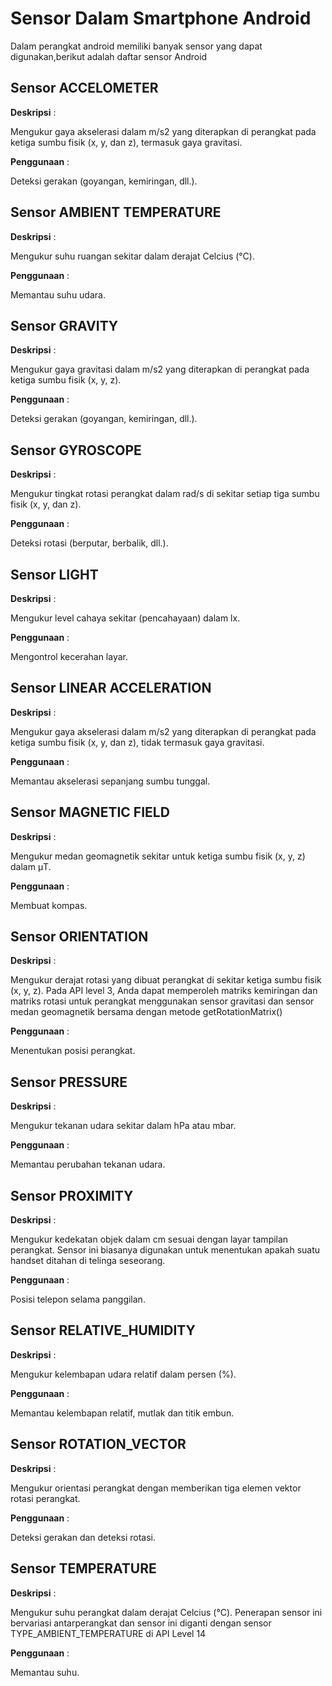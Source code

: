 # Sensor Dalam Smartphone Android
Dalam perangkat android memiliki banyak sensor yang dapat digunakan,berikut adalah daftar sensor Android
## Sensor ACCELOMETER
__Deskripsi__ : 

Mengukur gaya akselerasi dalam m/s2 yang diterapkan di perangkat pada ketiga sumbu fisik (x, y, dan z), termasuk gaya gravitasi.

__Penggunaan__ : 

Deteksi gerakan (goyangan, kemiringan, dll.).

## Sensor AMBIENT TEMPERATURE
__Deskripsi__ : 

Mengukur suhu ruangan sekitar dalam derajat Celcius (°C).

__Penggunaan__ : 

Memantau suhu udara.

## Sensor GRAVITY
__Deskripsi__ : 

Mengukur gaya gravitasi dalam m/s2 yang diterapkan di perangkat pada ketiga sumbu fisik (x, y, z).

__Penggunaan__ : 

Deteksi gerakan (goyangan, kemiringan, dll.).

## Sensor GYROSCOPE
__Deskripsi__ : 

Mengukur tingkat rotasi perangkat dalam rad/s di sekitar setiap tiga sumbu fisik (x, y, dan z).

__Penggunaan__ : 

Deteksi rotasi (berputar, berbalik, dll.).

## Sensor LIGHT
__Deskripsi__ : 

Mengukur level cahaya sekitar (pencahayaan) dalam lx.

__Penggunaan__ : 

Mengontrol kecerahan layar.
  
## Sensor LINEAR ACCELERATION
__Deskripsi__ : 

Mengukur gaya akselerasi dalam m/s2 yang diterapkan di perangkat pada ketiga sumbu fisik (x, y, dan z), tidak termasuk gaya gravitasi.

__Penggunaan__ : 

Memantau akselerasi sepanjang sumbu tunggal.

## Sensor MAGNETIC FIELD
__Deskripsi__ : 

Mengukur medan geomagnetik sekitar untuk ketiga sumbu fisik (x, y, z) dalam μT.

__Penggunaan__ : 

Membuat kompas.

## Sensor ORIENTATION
__Deskripsi__ : 

Mengukur derajat rotasi yang dibuat perangkat di sekitar ketiga sumbu fisik (x, y, z). Pada API level 3, Anda dapat memperoleh matriks kemiringan dan matriks rotasi untuk perangkat menggunakan sensor gravitasi dan sensor medan geomagnetik bersama dengan metode getRotationMatrix()

__Penggunaan__ : 

Menentukan posisi perangkat.

## Sensor PRESSURE	
__Deskripsi__ : 

Mengukur tekanan udara sekitar dalam hPa atau mbar.

__Penggunaan__ : 

Memantau perubahan tekanan udara.

## Sensor PROXIMITY	
__Deskripsi__ : 

Mengukur kedekatan objek dalam cm sesuai dengan layar tampilan perangkat. Sensor ini biasanya digunakan untuk menentukan apakah suatu handset ditahan di telinga seseorang.

__Penggunaan__ : 

Posisi telepon selama panggilan.

## Sensor RELATIVE_HUMIDITY
__Deskripsi__ : 

Mengukur kelembapan udara relatif dalam persen (%).

__Penggunaan__ : 

Memantau kelembapan relatif, mutlak dan titik embun.

## Sensor ROTATION_VECTOR
__Deskripsi__ : 

Mengukur orientasi perangkat dengan memberikan tiga elemen vektor rotasi perangkat.

__Penggunaan__ : 

Deteksi gerakan dan deteksi rotasi.

## Sensor TEMPERATURE
__Deskripsi__ : 

Mengukur suhu perangkat dalam derajat Celcius (°C). Penerapan sensor ini bervariasi antarperangkat dan sensor ini diganti dengan sensor TYPE_AMBIENT_TEMPERATURE di API Level 14

__Penggunaan__ : 

Memantau suhu.
